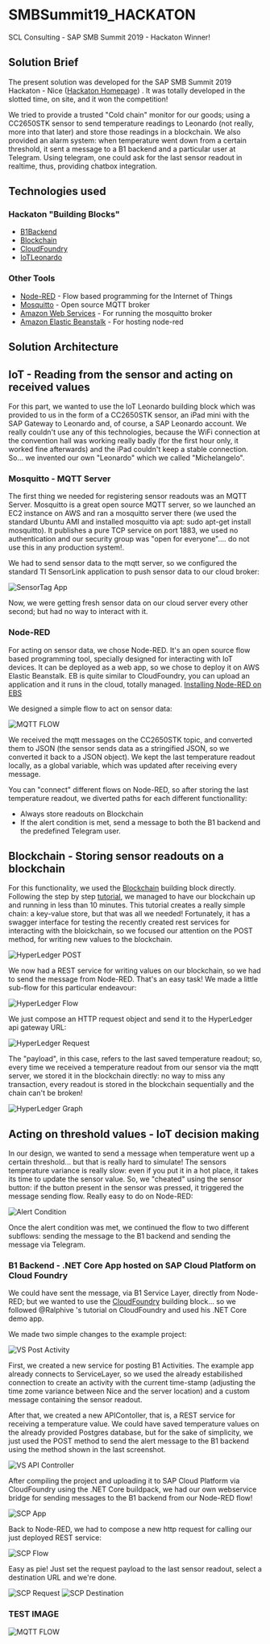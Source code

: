 # SMBSummit19_HACKATON
SCL Consulting - SAP SMB Summit 2019 - Hackaton Winner!

## Solution Brief

The present solution was developed for the SAP SMB Summit 2019 Hackaton - Nice ([Hackaton Homepage](https://github.com/B1SA/hackathon)) . It was totally developed in the slotted time, on site, and it won the competition!

We tried to provide a trusted "Cold chain" monitor for our goods; using a CC2650STK sensor to send temperature readings to Leonardo (not really, more into that later) and store those readings in a blockchain. We also provided an alarm system: when temperature went down from a certain threshold, it sent a message to a B1 backend and a particular user at Telegram. Using telegram, one could ask for the last sensor readout in realtime, thus, providing chatbox integration.

## Technologies used

### Hackaton "Building Blocks"

* [B1Backend](https://github.com/B1SA/hackathon/tree/master/B1Backend)
* [Blockchain](https://github.com/B1SA/hackathon/tree/master/Blockchain)
* [CloudFoundry](https://github.com/B1SA/hackathon/tree/master/CloudFoundry)
* [IoTLeonardo](https://github.com/B1SA/hackathon/tree/master/IoTLeonardo)

### Other Tools

* [Node-RED](https://nodered.org/) - Flow based programming for the Internet of Things
* [Mosquitto](https://mosquitto.org/) - Open source MQTT broker
* [Amazon Web Services](https://aws.amazon.com) - For running the mosquitto broker
* [Amazon Elastic Beanstalk](https://aws.amazon.com/elasticbeanstalk) - For hosting node-red

## Solution Architecture

## IoT - Reading from the sensor and acting on received values

For this part, we wanted to use the IoT Leonardo building block which was provided to us in the form of a CC2650STK sensor, an iPad mini with the SAP Gateway to Leonardo and, of course, a SAP Leonardo account. We really couldn't use any of this technologies, because the WiFi connection at the convention hall was working really badly (for the first hour only, it worked fine afterwards) and the iPad couldn't keep a stable connection. So... we invented our own "Leonardo" which we called "Michelangelo".

### Mosquitto - MQTT Server

The first thing we needed for registering sensor readouts was an MQTT Server. Mosquitto is a great open source MQTT server, so we launched an EC2 instance on AWS and ran a mosquitto server there (we used the standard Ubuntu AMI and installed mosquitto via apt: sudo apt-get install mosquitto). It publishes a pure TCP service on port 1883, we used no authentication and our security group was "open for everyone".... do not use this in any production system!.

We had to send sensor data to the mqtt server, so we configured the standard TI SensorLink application to push sensor data to our cloud broker:

![SensorTag App](/Screenshots/IOS_CONF3.jpg?raw=true "SensorTag App")

Now, we were getting fresh sensor data on our cloud server every other second; but had no way to interact with it.

### Node-RED

For acting on sensor data, we chose Node-RED. It's an open source flow based programming tool, specially designed for interacting with IoT devices. It can be deployed as a web app, so we chose to deploy it on AWS Elastic Beanstalk. EB is quite similar to CloudFoundry, you can upload an application and it runs in the cloud, totally managed. [Installing Node-RED on EBS](https://nodered.org/docs/platforms/aws)

We designed a simple flow to act on sensor data:

![MQTT FLOW](/Screenshots/Flow_01_MQTT.JPG?raw=true "MQTT FLOW")

We received the mqtt messages on the CC2650STK topic, and converted them to JSON (the sensor sends data as a stringified JSON, so we converted it back to a JSON object). We kept the last temperature readout locally, as a global variable, which was updated after receiving every message. 

You can "connect" different flows on Node-RED, so after storing the last temperature readout, we diverted paths for each different functionallity:

* Always store readouts on Blockchain
* If the alert condition is met, send a message to both the B1 backend and the predefined Telegram user.

## Blockchain - Storing sensor readouts on a blockchain

For this functionality, we used the [Blockchain](https://github.com/B1SA/hackathon/tree/master/Blockchain) building block directly. Following the step by step [tutorial](https://blogs.sap.com/2018/08/03/step-by-step-process-to-create-your-first-blockchain-project-hello-world/), we managed to have our blockchain up and running in less than 10 minutes. This tutorial creates a really simple chain: a key-value store, but that was all we needed! Fortunately, it has a swagger interface for testing the recently created rest services for interacting with the bloickchain, so we focused our attention on the POST method, for writing new values to the blockchain.

![HyperLedger POST](/Screenshots/SCP_HyperLedger_Swagger.JPG?raw=true "HyperLedger POST")

We now had a REST service for writing values on our blockchain, so we had to send the message from Node-RED. That's an easy task! We made a little sub-flow for this particular endeavour:

![HyperLedger Flow](/Screenshots/Flow_02_HYPERLEDGER.JPG?raw=true "HyperLedger Flow")

We just compose an HTTP request object and send it to the HyperLedger api gateway URL:

![HyperLedger Request](/Screenshots/Node_HyperLedgerRequest.JPG?raw=true "HyperLedger Request")

The "payload", in this case, refers to the last saved temperature readout; so, every time we received a temperature readout from our sensor via the mqtt server, we stored it in the blockchain directly: no way to miss any transaction, every readout is stored in the blockchain sequentially and the chain can't be broken!

![HyperLedger Graph](/Screenshots/SCP_HyperLedger.JPG?raw=true "HyperLedger Graph")

## Acting on threshold values - IoT decision making

In our design, we wanted to send a message when temperature went up a certain threshold... but that is really hard to simulate! The sensors temperature variance is really slow: even if you put it in a hot place, it takes its time to update the sensor value. So, we "cheated" using the sensor button: if the button present in the sensor was pressed, it triggered the message sending flow. Really easy to do on Node-RED:

![Alert Condition](/Screenshots/Node_AlertCondition.JPG?raw=true "Alert Condition")

Once the alert condition was met, we continued the flow to two different subflows: sending the message to the B1 backend and sending the message via Telegram.

### B1 Backend - .NET Core App hosted on SAP Cloud Platform on Cloud Foundry

We could have sent the message, via B1 Service Layer, directly from Node-RED; but we wanted to use the [CloudFoundry](https://github.com/B1SA/hackathon/tree/master/CloudFoundry) building block... so we followed @Ralphive 's tutorial on CloudFoundry and used his .NET Core demo app.

We made two simple changes to the example project:

![VS Post Activity](/Screenshots/VS_PostActivity.JPG?raw=true "VS Post Activity")

First, we created a new service for posting B1 Activities. The example app already connects to ServiceLayer, so we used the already estabilished connection to create an activity with the current time-stamp (adjusting the time zome variance between Nice and the server location) and a custom message containing the sensor readout.

After that, we created a new APIContoller, that is, a REST service for receiving a temperature value. We could have saved temperature values on the already provided Postgres database, but for the sake of simplicity, we just used the POST method to send the alert message to the B1 backend using the method shown in the last screenshot.

![VS API Controller](/Screenshots/VS_Controller.JPG?raw=true "VS API Controller")

After compiling the project and uploading it to SAP Cloud Platform via CloudFoundry using the .NET Core buildpack, we had our own webservice bridge for sending messages to the B1 backend from our Node-RED flow!

![SCP App](/Screenshots/SCP_App.JPG?raw=true "SCP App")

Back to Node-RED, we had to compose a new http request for calling our just deployed REST service:

![SCP Flow](/Screenshots/Flow_04_SCP.JPG?raw=true "SCP Flow")

Easy as pie! Just set the request payload to the last sensor readout, select a destination URL and we're done.

![SCP Request](/Screenshots/Node_SCPRequest.JPG?raw=true "SCP Request")
![SCP Destination](/Screenshots/Node_SCPDestination.JPG?raw=true "SCP Destination")






### TEST IMAGE
![MQTT FLOW](/Screenshots/Flow_01_MQTT.JPG?raw=true "MQTT FLOW")
